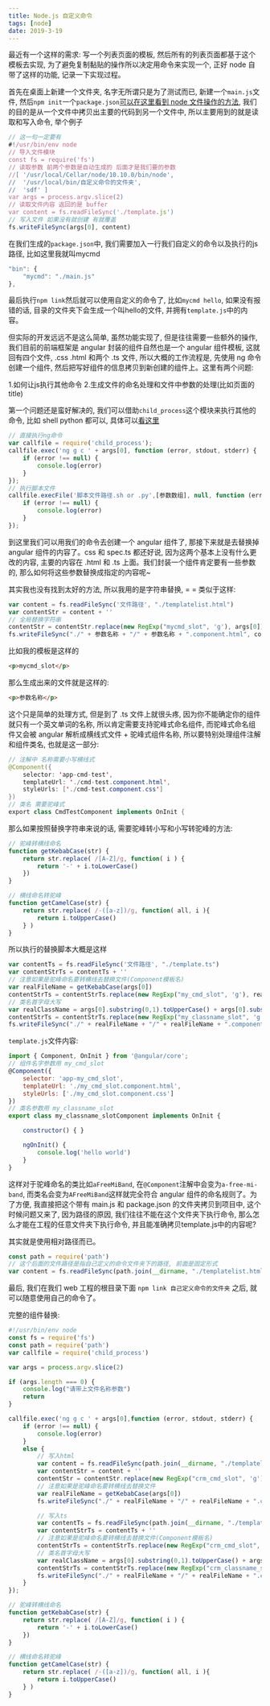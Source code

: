 ```yaml
---
title: Node.js 自定义命令
tags: [node]
date: 2019-3-19
---
```

最近有一个这样的需求: 写一个列表页面的模板, 然后所有的列表页面都基于这个模板去实现, 为了避免复制黏贴的操作所以决定用命令来实现一个, 正好 node 自带了这样的功能, 记录一下实现过程。

首先在桌面上新建一个文件夹, 名字无所谓只是为了测试而已, 新建一个`main.js`文件, 然后`npm init`一个`package.json`[可以在这里看到 node 文件操作的方法](http://www.runoob.com/nodejs/nodejs-fs.html), 我们的目的是从一个文件中拷贝出主要的代码到另一个文件中, 所以主要用到的就是读取和写入命令, 举个例子
```js
// 这一句一定要有
#!/usr/bin/env node
// 导入文件模块
const fs = require('fs')
// 读取参数 前两个参数是自动生成的 后面才是我们要的参数
//[ '/usr/local/Cellar/node/10.10.0/bin/node',
//  '/usr/local/bin/自定义命令的文件夹',
//  'sdf' ]
var args = process.argv.slice(2)
// 读取文件内容 返回的是 buffer 
var content = fs.readFileSync('./template.js')
// 写入文件 如果没有就创建 有就覆盖
fs.writeFileSync(args[0], content)
```
在我们生成的`package.json`中, 我们需要加入一行我们自定义的命令以及执行的js路径, 比如这里我就叫mycmd
```js
"bin": {
    "mycmd": "./main.js"
},
```
最后执行`npm link`然后就可以使用自定义的命令了, 比如`mycmd hello`, 如果没有报错的话, 目录的文件夹下会生成一个叫hello的文件, 并拥有`template.js`中的内容。

但实际的开发远远不是这么简单, 虽然功能实现了, 但是往往需要一些额外的操作, 我们目前的前端框架是 angular 封装的组件自然也是一个 angular 组件模板, 这就回有四个文件, .css .html 和两个 .ts 文件, 所以大概的工作流程是, 先使用 ng 命令创建一个组件, 然后把写好组件的信息拷贝到新创建的组件上。这里有两个问题:

1.如何让js执行其他命令
2.生成文件的命名处理和文件中参数的处理(比如页面的title)

第一个问题还是蛮好解决的, 我们可以借助`child_process`这个模块来执行其他的命令, 比如 shell python 都可以, 具体可以[看这里](https://www.cnblogs.com/zhoujie/p/nodejs2.html)
```js
// 直接执行ng命令
var callfile = require('child_process');
callfile.exec('ng g c ' + args[0], function (error, stdout, stderr) {
    if (error !== null) {
        console.log(error)
    }
});
// 执行脚本文件
callfile.execFile('脚本文件路径.sh or .py',[参数数组], null, function (error, stdout, stderr) {
    if (error !== null) {
        console.log(error)
    }
});
```
到这里我们可以用我们的命令去创建一个 angular 组件了, 那接下来就是去替换掉 angular 组件的内容了。css 和 spec.ts 都还好说, 因为这两个基本上没有什么更改的内容, 主要的内容在 .html 和 .ts 上面。我们封装一个组件肯定要有一些参数的, 那么如何将这些参数替换成指定的内容呢~

其实我也没有找到太好的方法, 所以我用的是字符串替换,  = = 类似于这样:
```js
var content = fs.readFileSync('文件路径', "./templatelist.html")
var contentStr = content + ''
// 全局替换字符串
contentStr = contentStr.replace(new RegExp("mycmd_slot", 'g'), args[0])
fs.writeFileSync("./" + 参数名称 + "/" + 参数名称 + ".component.html", contentStr)
```
比如我的模板是这样的
```html
<p>mycmd_slot</p>
```
那么生成出来的文件就是这样的:
```html
<p>参数名称</p>
```
这个只是简单的处理方式, 但是到了 .ts 文件上就很头疼, 因为你不能确定你的组件就只有一个英文单词的名称, 所以肯定需要支持驼峰式命名组件, 而驼峰式命名组件又会被 angular 解析成横线式文件 + 驼峰式组件名称, 所以要特别处理组件注解和组件类名, 也就是这一部分:
```java
// 注解中 名称需要小写横线式
@Component({
    selector: 'app-cmd-test', 
    templateUrl: './cmd-test.component.html',
    styleUrls: ['./cmd-test.component.css']
})
// 类名 需要驼峰式
export class CmdTestComponent implements OnInit {
```
那么如果按照替换字符串来说的话, 需要驼峰转小写和小写转驼峰的方法:
```js
// 驼峰转横线命名
function getKebabCase(str) {
    return str.replace( /[A-Z]/g, function( i ) {
        return '-' + i.toLowerCase()
    })
}

// 横线命名转驼峰
function getCamelCase(str) {
    return str.replace( /-([a-z])/g, function( all, i ){
        return i.toUpperCase()
    } )
}
```
所以执行的替换脚本大概是这样
```js
var contentTs = fs.readFileSync('文件路径', "./template.ts")
var contentStrTs = contentTs + ''
// 注意如果是驼峰命名要转横线去替换文件(Component模板名)
var realFileName = getKebabCase(args[0])
contentStrTs = contentStrTs.replace(new RegExp("my_cmd_slot", 'g'), realFileName)
// 类名首字母大写
var realClassName = args[0].substring(0,1).toUpperCase() + args[0].substring(1);
contentStrTs = contentStrTs.replace(new RegExp("my_classname_slot", 'g'), realClassName)
fs.writeFileSync("./" + realFileName + "/" + realFileName + ".component.ts", contentStrTs)
```
`template.js`文件内容:
```js
import { Component, OnInit } from '@angular/core';
// 组件名字参数用 my_cmd_slot 
@Component({
    selector: 'app-my_cmd_slot',
    templateUrl: './my_cmd_slot.component.html',
    styleUrls: ['./my_cmd_slot.component.css']
})
// 类名参数用 my_classname_slot 
export class my_classname_slotComponent implements OnInit {

    constructor() { }

    ngOnInit() {
        console.log('hello world')
    }
}
```
这样对于驼峰命名的类比如`aFreeMiBand`, 在`@Component`注解中会变为`a-free-mi-band`, 而类名会变为`AFreeMiBand`这样就完全符合 angular 组件的命名规则了。为了方便, 我直接把这个带有 main.js 和 package.json 的文件夹拷贝到项目中, 这个时候问题又来了, 因为路径的原因, 我们往往不能在这个文件夹下执行命令, 那么怎么才能在工程的任意文件夹下执行命令, 并且能准确拷贝template.js中的内容呢?

其实就是使用相对路径而已。

```js
const path = require('path')
// 这个后面的文件路径是指自己定义的命令文件夹下的路径, 前面是固定形式
var content = fs.readFileSync(path.join(__dirname, "./templatelist.html"))
```
最后, 我们在我们 web 工程的根目录下面 `npm link 自己定义命令的文件夹` 之后, 就可以随意使用自己的命令了。

完整的组件替换:
```js
#!/usr/bin/env node
const fs = require('fs')
const path = require('path')
var callfile = require('child_process')

var args = process.argv.slice(2)

if (args.length === 0) {
    console.log("请带上文件名称参数")
    return
}

callfile.exec('ng g c ' + args[0],function (error, stdout, stderr) {
    if (error !== null) {
        console.log(error)
    }
    else {
        // 写入html
        var content = fs.readFileSync(path.join(__dirname, "./templatelist.html"))
        var contentStr = content + ''
        contentStr = contentStr.replace(new RegExp("crm_cmd_slot", 'g'), args[0])
        // 注意如果是驼峰命名要转横线去替换文件
        var realFileName = getKebabCase(args[0])
        fs.writeFileSync("./" + realFileName + "/" + realFileName + ".component.html", contentStr)

        // 写入ts
        var contentTs = fs.readFileSync(path.join(__dirname, "./templatelist.ts"))
        var contentStrTs = contentTs + ''
        // 注意如果是驼峰命名要转横线去替换文件(Component模板名)
        contentStrTs = contentStrTs.replace(new RegExp("crm_cmd_slot", 'g'), realFileName)
        // 类名首字母大写
        var realClassName = args[0].substring(0,1).toUpperCase() + args[0].substring(1);
        contentStrTs = contentStrTs.replace(new RegExp("crm_classname_slot", 'g'), realClassName)
        fs.writeFileSync("./" + realFileName + "/" + realFileName + ".component.ts", contentStrTs)
    }
});

// 驼峰转横线命名
function getKebabCase(str) {
    return str.replace( /[A-Z]/g, function( i ) {
        return '-' + i.toLowerCase()
    })
}

// 横线命名转驼峰
function getCamelCase(str) {
    return str.replace( /-([a-z])/g, function( all, i ){
        return i.toUpperCase()
    } )
}
```